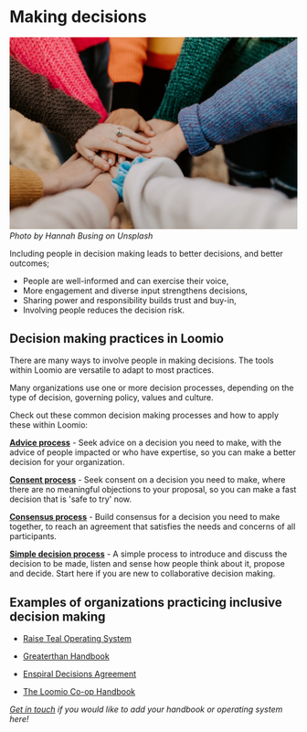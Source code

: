 # Making decisions

![photo of the hands of a group of people coming together](hannah-busing-Zyx1bK9mqmA-unsplash.jpg)
*Photo by Hannah Busing on Unsplash*

Including people in decision making leads to better decisions, and better outcomes;
- People are well-informed and can exercise their voice,
- More engagement and diverse input strengthens decisions, 
- Sharing power and responsibility builds trust and buy-in, 
- Involving people reduces the decision risk.

## Decision making practices in Loomio

There are many ways to involve people in making decisions. The tools within Loomio are versatile to adapt to most practices.

Many organizations use one or more decision processes, depending on the type of decision, governing policy, values and culture.  

Check out these common decision making processes and how to apply these within Loomio:
 
**[Advice process](https://help.loomio.com/en/guides/advice_process/index.html)** - Seek advice on a decision you need to make, with the advice of people impacted or who have expertise, so you can make a better decision for your organization.

**[Consent process](https://help.loomio.com/en/guides/consent_process/index.html)** - Seek consent on a decision you need to make, where there are no meaningful objections to your proposal, so you can make a fast decision that is 'safe to try' now.

**[Consensus process](https://help.loomio.com/en/guides/consensus_process/index.html)** - Build consensus for a decision you need to make together, to reach an agreement that satisfies the needs and concerns of all participants.

**[Simple decision process](https://help.loomio.com/en/user_manual/polls/decisions/index.html)** - A simple process to introduce and discuss the decision to be made, listen and sense how people think about it, propose and decide. Start here if you are new to collaborative decision making.

## Examples of organizations practicing inclusive decision making

- [Raise Teal Operating System](https://teal.raiserecruiting.com/)

- [Greaterthan Handbook](https://handbook.greaterthan.works/)

- [Enspiral Decisions Agreement](https://handbook.enspiral.com/agreements/decisions) 

- [The Loomio Co-op Handbook](https://www.loomio.coop/#the-loomio-co-op-handbook)

*[Get in touch](https://www.loomio.com/contact) if you would like to add your handbook or operating system here!*
